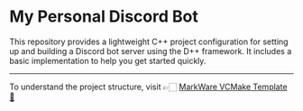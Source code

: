 # My Personal Discord Bot

This repository provides a lightweight C++ project configuration for setting up and building a Discord bot server using the D++ framework. It includes a basic implementation to help you get started quickly.

---

To understand the project structure, visit 👉🏻 [MarkWare VCMake Template 🎁](https://github.com/tomasmark79/MarkWareVCMake)
